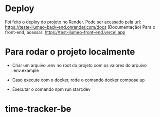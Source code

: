 # Deploy

Foi feito o deploy do projeto no Render. Pode ser acessado pela url: https://teste-ilumeo-back-end.onrender.com/docs (Documentação)
Para o front-end, acessar: https://test-ilumeo-front-end.vercel.app

# Para rodar o projeto localmente

- Criar um arquivo .env no root do projeto com os valores do arquivo .env.example

- Caso execute com o docker, rode o comando docker compose up

- Executar o comando npm run start:dev
# time-tracker-be
